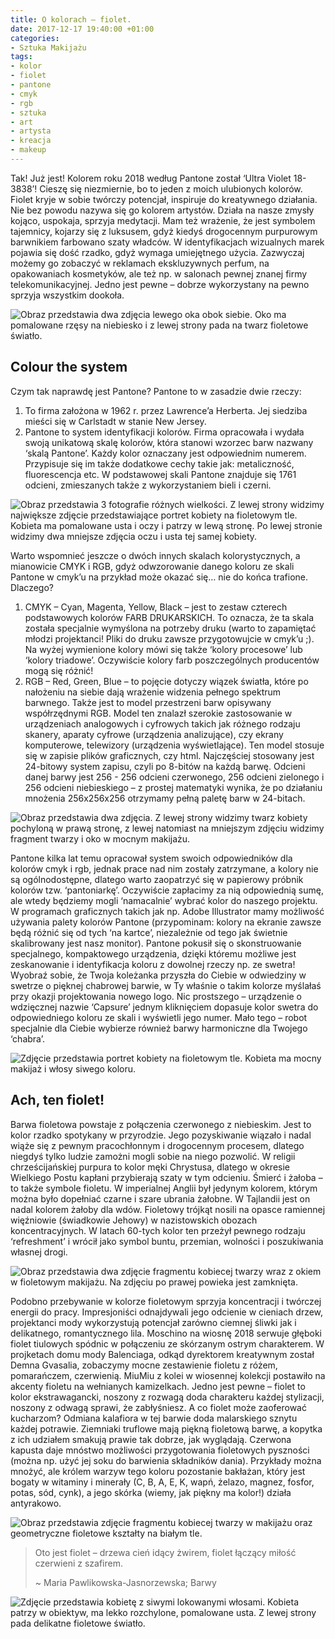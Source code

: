 ```yaml
---
title: O kolorach – fiolet.
date: 2017-12-17 19:40:00 +01:00
categories:
- Sztuka Makijażu
tags:
- kolor
- fiolet
- pantone
- cmyk
- rgb
- sztuka
- art
- artysta
- kreacja
- makeup
---
```


Tak! Już jest! Kolorem roku 2018 według Pantone został ‘Ultra Violet 18-3838’!  Cieszę się niezmiernie, bo to jeden z moich ulubionych kolorów. Fiolet kryje w sobie twórczy potencjał, inspiruje do kreatywnego działania. Nie bez powodu nazywa się go kolorem artystów. Działa na nasze zmysły kojąco, uspokaja, sprzyja medytacji. Mam też wrażenie, że jest symbolem tajemnicy, kojarzy się z luksusem, gdyż kiedyś drogocennym purpurowym barwnikiem farbowano szaty władców. W identyfikacjach wizualnych marek pojawia się dość rzadko, gdyż wymaga umiejętnego użycia. Zazwyczaj możemy go zobaczyć w reklamach ekskluzywnych perfum, na opakowaniach kosmetyków, ale też np. w salonach pewnej znanej firmy telekomunikacyjnej. Jedno jest pewne – dobrze wykorzystany na pewno sprzyja wszystkim dookoła.

![Obraz przedstawia dwa zdjęcia lewego oka obok siebie. Oko ma pomalowane rzęsy na niebiesko i z lewej strony pada na twarz fioletowe światło.](https://assets0.ello.co/uploads/asset/attachment/6766577/ello-optimized-8277c488.jpg)

## Colour the system

Czym tak naprawdę jest Pantone? Pantone to w zasadzie dwie rzeczy:
1. To firma założona w 1962 r. przez Lawrence’a Herberta. Jej siedziba mieści się w Carlstadt w stanie New Jersey.
2. Pantone to system identyfikacji kolorów. Firma opracowała i wydała swoją unikatową skalę kolorów, która stanowi wzorzec barw nazwany ‘skalą Pantone’. Każdy kolor oznaczany jest odpowiednim numerem. Przypisuje się im także dodatkowe cechy takie jak: metaliczność, fluorescencja etc. W podstawowej skali Pantone znajduje się 1761 odcieni, zmieszanych także z wykorzystaniem bieli i czerni.

![Obraz przedstawia 3 fotografie różnych wielkości. Z lewej strony widzimy największe zdjęcie przedstawiające portret kobiety na fioletowym tle. Kobieta ma pomalowane usta i oczy i patrzy w lewą stronę. Po lewej stronie widzimy dwa mniejsze zdjęcia oczu i usta tej samej kobiety.](https://assets2.ello.co/uploads/asset/attachment/6766578/ello-optimized-f653b42a.jpg)

Warto wspomnieć jeszcze o dwóch innych skalach kolorystycznych, a mianowicie CMYK i RGB, gdyż odwzorowanie danego koloru ze skali Pantone w cmyk’u na przykład może okazać się… nie do końca trafione. Dlaczego?
1. CMYK – Cyan, Magenta, Yellow, Black – jest to zestaw czterech podstawowych kolorów FARB DRUKARSKICH. To oznacza, że ta skala została specjalnie wymyślona na potrzeby druku (warto to zapamiętać młodzi projektanci! Pliki do druku zawsze przygotowujcie w cmyk’u ;). Na wyżej wymienione kolory mówi się także ‘kolory procesowe’ lub ‘kolory triadowe’. Oczywiście kolory farb poszczególnych producentów mogą się różnić!
2. RGB – Red, Green, Blue – to pojęcie dotyczy wiązek światła, które po nałożeniu na siebie dają wrażenie widzenia pełnego spektrum barwnego. Także jest to model przestrzeni barw opisywany współrzędnymi RGB. Model ten znalazł szerokie zastosowanie w urządzeniach analogowych i cyfrowych takich jak różnego rodzaju skanery, aparaty cyfrowe (urządzenia analizujące), czy ekrany komputerowe, telewizory (urządzenia wyświetlające). Ten model stosuje się w zapisie plików graficznych, czy html. Najczęściej stosowany jest 24-bitowy system zapisu, czyli po 8-bitów na każdą barwę. Odcieni danej barwy jest 256 - 256 odcieni czerwonego, 256 odcieni zielonego i 256 odcieni niebieskiego – z prostej matematyki wynika, że po działaniu mnożenia 256x256x256 otrzymamy pełną paletę barw w 24-bitach.

![Obraz przedstawia dwa zdjęcia. Z lewej strony widzimy twarz kobiety pochyloną w prawą stronę, z lewej natomiast na mniejszym zdjęciu widzimy fragment twarzy i oko w mocnym makijażu.](https://assets1.ello.co/uploads/asset/attachment/6766579/ello-optimized-2c58aa88.jpg)

Pantone kilka lat temu opracował system swoich odpowiedników dla kolorów cmyk i rgb, jednak prace nad nim zostały zatrzymane, a kolory nie są ogólnodostępne, dlatego warto zaopatrzyć się w papierowy próbnik kolorów tzw. ‘pantoniarkę’. Oczywiście zapłacimy za nią odpowiednią sumę, ale wtedy będziemy mogli ‘namacalnie’ wybrać kolor do naszego projektu. W programach graficznych takich jak np. Adobe Illustrator mamy możliwość używania palety kolorów Pantone (przypominam: kolory na ekranie zawsze będą różnić się od tych ‘na kartce’, niezależnie od tego jak świetnie skalibrowany jest nasz monitor). Pantone pokusił się o skonstruowanie specjalnego, kompaktowego urządzenia, dzięki któremu możliwe jest zeskanowanie i identyfikacja koloru z dowolnej rzeczy np. ze swetra! Wyobraź sobie, że Twoja koleżanka przyszła do Ciebie w odwiedziny w swetrze o pięknej chabrowej barwie, w Ty właśnie o takim kolorze myślałaś przy okazji projektowania nowego logo. Nic prostszego – urządzenie o wdzięcznej nazwie ‘Capsure’ jednym kliknięciem dopasuje kolor swetra do odpowiedniego koloru ze skali i wyświetli jego numer. Mało tego – robot specjalnie dla Ciebie wybierze również barwy harmoniczne dla Twojego ‘chabra’.

![Zdjęcie przedstawia portret kobiety na fioletowym tle. Kobieta ma mocny makijaż i włosy siwego koloru.](https://assets2.ello.co/uploads/asset/attachment/6766582/ello-optimized-87ef3fd0.jpg)

## Ach, ten fiolet!

Barwa fioletowa powstaje z połączenia czerwonego z niebieskim. Jest to kolor rzadko spotykany w przyrodzie. Jego pozyskiwanie wiązało i nadal wiąże się z pewnym pracochłonnym i drogocennym procesem, dlatego niegdyś tylko ludzie zamożni mogli sobie na niego pozwolić. 
W religii chrześcijańskiej purpura to kolor męki Chrystusa, dlatego w okresie Wielkiego Postu kapłani przybierają szaty w tym odcieniu. Śmierć i żałoba – to także symbole fioletu. W imperialnej Anglii był jedynym kolorem, którym można było dopełniać czarne i szare ubrania żałobne. W Tajlandii jest on nadal kolorem żałoby dla wdów. Fioletowy trójkąt nosili na opasce ramiennej więźniowie (świadkowie Jehowy) w nazistowskich obozach koncentracyjnych.
W latach 60-tych kolor ten przeżył pewnego rodzaju ‘refreshment’ i wrócił jako symbol buntu, przemian, wolności i poszukiwania własnej drogi.

![Obraz przedstawia dwa zdjęcie fragmentu kobiecej twarzy wraz z okiem w fioletowym makijażu. Na zdjęciu po prawej powieka jest zamknięta.](https://assets2.ello.co/uploads/asset/attachment/6766583/ello-optimized-28fb65f7.jpg)

Podobno przebywanie w kolorze fioletowym sprzyja koncentracji i twórczej energii do pracy. Impresjoniści odnajdywali jego odcienie w cieniach drzew, projektanci mody wykorzystują potencjał zarówno ciemnej śliwki jak i delikatnego, romantycznego lila.
Moschino na wiosnę 2018 serwuje głęboki fiolet tiulowych spódnic w połączeniu ze skórzanym ostrym charakterem. W projketach domu mody Balenciaga, odkąd dyrektorem kreatywnym został Demna Gvasalia, zobaczymy mocne zestawienie fioletu z różem, pomarańczem, czerwienią. MiuMiu z kolei w wiosennej kolekcji postawiło na akcenty fioletu na wełnianych kamizelkach. Jedno jest pewne – fiolet to kolor ekstrawagancki, noszony z rozwagą doda charakteru każdej stylizacji, noszony z odwagą sprawi, że zabłyśniesz. A co fiolet może zaoferować kucharzom? Odmiana kalafiora w tej barwie doda malarskiego sznytu każdej potrawie. Ziemniaki truflowe mają  piękną fioletową barwę, a kopytka z ich udziałem smakują prawie tak dobrze, jak wyglądają. Czerwona kapusta daje mnóstwo możliwości przygotowania fioletowych pyszności (można np. użyć jej soku do barwienia składników dania). Przykłady można mnożyć, ale królem warzyw tego koloru pozostanie bakłażan, który jest bogaty w witaminy i minerały (C, B, A, E, K, wapń, żelazo, magnez, fosfor, potas, sód, cynk), a jego skórka (wiemy, jak piękny ma kolor!) działa antyrakowo. 

![Obraz przedstawia zdjęcie fragmentu kobiecej twarzy w makijażu oraz geometryczne fioletowe kształty na białym tle.](https://assets0.ello.co/uploads/asset/attachment/6766585/ello-optimized-d7e2233f.jpg)

> Oto jest fiolet – drzewa cień idący żwirem,
> fiolet łączący miłość czerwieni z szafirem.
>
> ~ Maria Pawlikowska-Jasnorzewska; Barwy 

![Zdjęcie przedstawia kobietę z siwymi lokowanymi włosami. Kobieta patrzy w obiektyw, ma lekko rozchylone, pomalowane usta. Z lewej strony pada delikatne fioletowe światło.](https://assets1.ello.co/uploads/asset/attachment/6766586/ello-optimized-5bb48308.jpg)